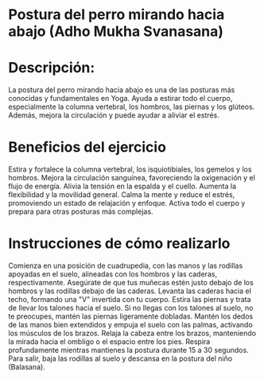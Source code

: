 # Postura del perro mirando hacia abajo (Adho Mukha Svanasana)

# Descripción:
La postura del perro mirando hacia abajo es una de las posturas más conocidas y fundamentales en Yoga. Ayuda a estirar todo el cuerpo, especialmente la columna vertebral, los hombros, las piernas y los glúteos. Además, mejora la circulación y puede ayudar a aliviar el estrés.

# Beneficios del ejercicio

Estira y fortalece la columna vertebral, los isquiotibiales, los gemelos y los hombros.
Mejora la circulación sanguínea, favoreciendo la oxigenación y el flujo de energía.
Alivia la tensión en la espalda y el cuello.
Aumenta la flexibilidad y la movilidad general.
Calma la mente y reduce el estrés, promoviendo un estado de relajación y enfoque.
Activa todo el cuerpo y prepara para otras posturas más complejas.

# Instrucciones de cómo realizarlo

Comienza en una posición de cuadrupedia, con las manos y las rodillas apoyadas en el suelo, alineadas con los hombros y las caderas, respectivamente.
Asegúrate de que tus muñecas estén justo debajo de los hombros y las rodillas debajo de las caderas.
Levanta las caderas hacia el techo, formando una "V" invertida con tu cuerpo.
Estira las piernas y trata de llevar los talones hacia el suelo. Si no llegas con los talones al suelo, no te preocupes, mantén las piernas ligeramente dobladas.
Mantén los dedos de las manos bien extendidos y empuja el suelo con las palmas, activando los músculos de los brazos.
Relaja la cabeza entre los brazos, manteniendo la mirada hacia el ombligo o el espacio entre los pies.
Respira profundamente mientras mantienes la postura durante 15 a 30 segundos.
Para salir, baja las rodillas al suelo y descansa en la postura del niño (Balasana).